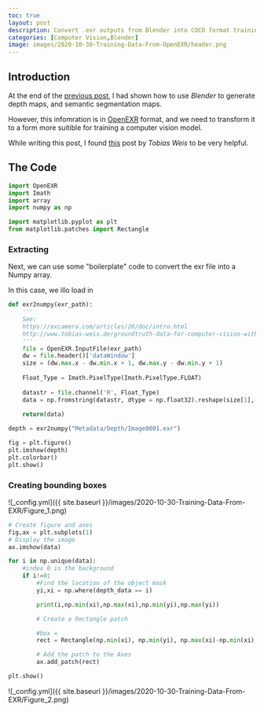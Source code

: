 ```yaml
---
toc: true
layout: post
description: Convert .exr outputs from Blender into COCO format training data.
categories: [Computer Vision,Blender]
image: images/2020-10-30-Training-Data-From-OpenEXR/header.png
---
```


Introduction
-------------

At the end of the [previous post](https://cgcooke.github.io/Blog/computer%20vision/blender/2020/10/23/Synthetic-Training-Data-With-Blender.html), I had shown how to use *Blender* to generate depth maps, and semantic segmentation maps.

However, this infomration is in [OpenEXR](https://en.wikipedia.org/wiki/OpenEXR) format, and we need to transform it to a form more suitible for training a computer vision model.

While writing this post, I found [this](http://www.tobias-weis.de/groundtruth-data-for-computer-vision-with-blender/) post by *Tobias Weis* to be very helpful.


The Code
-------------

```python
import OpenEXR
import Imath
import array
import numpy as np

import matplotlib.pyplot as plt
from matplotlib.patches import Rectangle
```

### Extracting 

Next, we can use some "boilerplate" code to convert the exr file into a Numpy array.

In this case, we illo load in 

```python
def exr2numpy(exr_path):
    '''
    See:
    https://excamera.com/articles/26/doc/intro.html
    http://www.tobias-weis.de/groundtruth-data-for-computer-vision-with-blender/
    '''
    file = OpenEXR.InputFile(exr_path)
    dw = file.header()['dataWindow']
    size = (dw.max.x - dw.min.x + 1, dw.max.y - dw.min.y + 1)
    
    Float_Type = Imath.PixelType(Imath.PixelType.FLOAT)
    
    datastr = file.channel('R', Float_Type)
    data = np.fromstring(datastr, dtype = np.float32).reshape(size[1],-1)
    
    return(data)

depth = exr2numpy("Metadata/Depth/Image0001.exr")
```

```python
fig = plt.figure()
plt.imshow(depth)
plt.colorbar()
plt.show()
```

### Creating bounding boxes

![_config.yml]({{ site.baseurl }}/images/2020-10-30-Training-Data-From-EXR/Figure_1.png)


```python
# Create figure and axes
fig,ax = plt.subplots(1)
# Display the image
ax.imshow(data)

for i in np.unique(data):
    #index 0 is the background
    if i!=0:
    	#Find the location of the object mask
        yi,xi = np.where(depth_data == i)

        print(i,np.min(xi),np.max(xi),np.min(yi),np.max(yi))

        # Create a Rectangle patch

        #box = 
        rect = Rectangle(np.min(xi), np.min(yi), np.max(xi)-np.min(xi), np.max(yi)-np.min(yi), linewidth=2, edgecolor='r', facecolor='none', alpha=0.8)

        # Add the patch to the Axes
        ax.add_patch(rect)

plt.show()
```

![_config.yml]({{ site.baseurl }}/images/2020-10-30-Training-Data-From-EXR/Figure_2.png)





